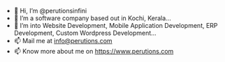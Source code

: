 - 👋 Hi, I’m @perutionsinfini
- 👀 I’m a software company based out in Kochi, Kerala...
- 🌱 I’m into Website Development, Mobile Application Development, ERP Development, Custom Wordpress Development...
- 📫 Mail me at info@perutions.com
- 📫 Know more about me on https://www.perutions.com

<!---
perutionsinfini/perutionsinfini is a ✨ special ✨ repository because its `README.md` (this file) appears on your GitHub profile.
You can click the Preview link to take a look at your changes.
--->

